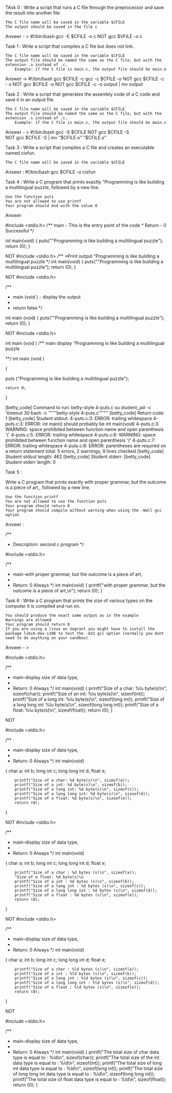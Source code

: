 TAsk 0 : Write a script that runs a C file through the preprocessor and save the result into another file.

    The C file name will be saved in the variable $CFILE
    The output should be saved in the file c
 
Answer - > 
 #!/bin/bash 
gcc -E $CFILE -o  c 
NOT gcc $VFILE -o c  


Task 1 : Write a script that compiles a C file but does not link.

    The C file name will be saved in the variable $CFILE
    The output file should be named the same as the C file, but with the extension .o instead of .c.
        Example: if the C file is main.c, the output file should be main.o

Answer -> #!/bin/bash 
	gcc $CFILE -c 
	gcc -c $CFILE -o
NOT 	gcc $CFILE -c - o 
NOT	gcc $CFILE -o 
NOT	gcc $CFILE -c -o output | mv output

Task 2 : Write a script that generates the assembly code of a C code and save it in an output file.

    The C file name will be saved in the variable $CFILE
    The output file should be named the same as the C file, but with the extension .s instead of .c.
        Example: if the C file is main.c, the output file should be main.s

Answer - > #!/bin/bash 
	gcc -S $CFILE
NOT 	gcc $CFILE -S	
NOT	gcc $CFILE -S | mv "$CFILE.o" "$CFILE.s"

Task 3 : Write a script that compiles a C file and creates an executable named cisfun.

    The C file name will be saved in the variable $CFILE

Answer : #!/bin/bash 
	gcc $CFILE -o cisfun 

Task 4 : Write a C program that prints exactly "Programming is like building a multilingual puzzle, followed by a new line.

    Use the function puts
    You are not allowed to use printf
    Your program should end with the value 0

Answer 

#include <stdio.h>
/**
   main - This is the entry point of the code *
   Return - 0 Successful */


int main(void)
{       puts("\"Programming is like building a multilingual puzzle");
        return (0);
}


NOT 
#include <stdio.h>
/**
 *Print output \"Programming is like building a multilingual puzzle
 */
int main(void)
{       puts("\"Programming is like building a multilingual puzzle");
        return (0);
}


NOT 
#include <stdio.h>

/**
* main (void )  - display the output 
*
* return false 
*/

int main (void)
{       puts("\"Programming is like building a multilingual puzzle");
        return (0);
}

NOT 
#include <stdio.h>

int main (void ) 
/** main 
 display "Programming is like building a multilingual puzzle

**/
int main (void )

{

 puts ("Programming is like building a multilingual puzzle");

	return 0;

} 


[betty_code] Command to run:
betty-style 4-puts.c
su student_jail -c 'timeout 30 bash -c '"'"'betty-style 4-puts.c'"'"''
[betty_code] Return code: 1
[betty_code] Student stdout:
4-puts.c:3: ERROR: trailing whitespace
4-puts.c:3: ERROR: int main() should probably be int main(void)
4-puts.c:3: WARNING: space prohibited between function name and open parenthesis '('
4-puts.c:5: ERROR: trailing whitespace
4-puts.c:6: WARNING: space prohibited between function name and open parenthesis '('
4-puts.c:7: ERROR: trailing whitespace
4-puts.c:8: ERROR: parentheses are required on a return statement
total: 5 errors, 2 warnings, 9 lines checked
[betty_code] Student stdout length: 462
[betty_code] Student stderr:
[betty_code] Student stderr length: 0

Task 5 : 

Write a C program that prints exactly with proper grammar, but the outcome is a piece of art,, followed by a new line.

    Use the function printf
    You are not allowed to use the function puts
    Your program should return 0
    Your program should compile without warning when using the -Wall gcc option


Answer :

/**
 * Description: second c program
 */

#include <stdio.h>

/**
 * main-with proper grammar, but the outcome is a piece of art,
 *
 * Return: 0 Always
 */
int main(void)
{
        printf("with proper grammar, but the outcome is a piece of art,\n");
        return (0);
}

Task 6 : Write a C program that prints the size of various types on the computer it is compiled and run on.

    You should produce the exact same output as in the example
    Warnings are allowed
    Your program should return 0
    If you are using a linux on Vagrant you might have to install the package libc6-dev-i386 to test the -m32 gcc option (normally you dont need to do anything on your sandbox)

Answer - > 

#include <stdio.h>

/**
 * main-display size of data type,
 *
 * Return: 0 Always
 */
int main(void)
{
        printf("Size of a char: %lu byte(s)\n", sizeof(char));
        printf("Size of an int: %lu byte(s)\n", sizeof(int));
        printf("Size of a long int: %lu byte(s)\n", sizeof(long int));
        printf("Size of a long long int: %lu byte(s)\n", sizeof(long long int));
        printf("Size of a float: %lu byte(s)\n", sizeof(float));
        return (0);
}

NOT

#include <stdio.h>

/**
 * main-display size of data type,
 *
 * Return: 0 Always
 */
int main(void)

{       char a;
        int b;
        long int c;
        long long int d;
        float e;

        printf("Size of a char: %d byte(s)\n", sizeof(a));
        printf("Size of a int: %d byte(s)\n", sizeof(b));
        printf("Size of a long int: %d byte(s)\n", sizeof(c));
        printf("Size of a long long int: %d byte(s)\n", sizeof(d));
        printf("Size of a float: %d byte(s)\n", sizeof(e));
        return (0);
}


NOT 
#include <stdio.h>

/**
 * main-display size of data type,
 *
 * Return: 0 Always
 */
int main(void)

{
        char a; 
        int b;
        long int c;
        long long int d;
        float e;

        printf("Size of a char : %d bytes (s)\n", sizeof(a));
        "Size of a float: %d byte(s)\n
        printf("Size of a int : %d bytes (s)\n", sizeof(b));
        printf("Size of a long int : %d bytes (s)\n", sizeof(c));
        printf("Size of a long long int : %d bytes (s)\n", sizeof(d));
        printf("Size of a float : %d bytes (s)\n", sizeof(e));
        return (0);
}


NOT 
#include <stdio.h>

/**
 * main-display size of data type,
 *
 * Return: 0 Always
 */
int main(void)

{
        char a; 
        int b;
        long int c;
        long long int d;
        float e;

        printf("Size of a char : %ld bytes (s)\n", sizeof(a));
        printf("Size of a int : %ld bytes (s)\n", sizeof(b));
        printf("Size of a long int : %ld bytes (s)\n", sizeof(c));
        printf("Size of a long long int : %ld bytes (s)\n", sizeof(d));
        printf("Size of a float : %ld bytes (s)\n", sizeof(e));
        return (0);
}

NOT 

#include <stdio.h>

/**
 * main-display size of data type,
 *
 * Return: 0 Always
 */
int main(void)
{
        printf("The total size of char data type is equal to : %ld\n", sizeof(char));
        printf("The total size of the int data type is equal to : %ld\n", sizeof(int));
        printf("The total size of long int data type is equal to : %ld\n", sizeof(long int));
        printf("The total size of long long int data type is equal to : %ld\n", sizeof(long long int));
        printf("The total size of float data type is equal to : %ld\n", sizeof(float));
        return (0);
}

